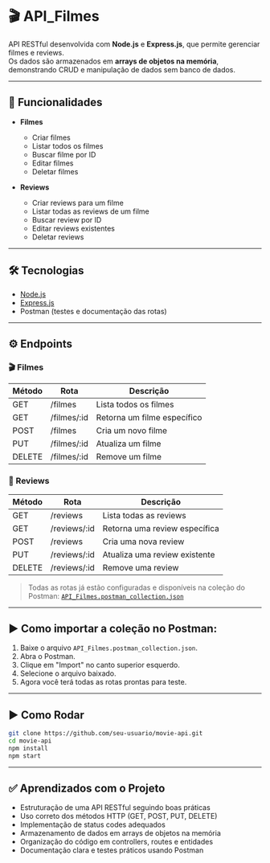 # 🎬 API_Filmes  

API RESTful desenvolvida com **Node.js** e **Express.js**, que permite gerenciar filmes e reviews.  
Os dados são armazenados em **arrays de objetos na memória**, demonstrando CRUD e manipulação de dados sem banco de dados.    

---

## 📌 Funcionalidades  

- **Filmes**  
  - Criar filmes  
  - Listar todos os filmes  
  - Buscar filme por ID  
  - Editar filmes  
  - Deletar filmes  

- **Reviews**  
  - Criar reviews para um filme  
  - Listar todas as reviews de um filme
  - Buscar review por ID 
  - Editar reviews existentes  
  - Deletar reviews  

---

## 🛠️ Tecnologias  

- [Node.js](https://nodejs.org/)  
- [Express.js](https://expressjs.com/)
- Postman (testes e documentação das rotas)
  
---

## ⚙️ Endpoints  

### 🎬 Filmes
| Método | Rota        | Descrição                   |
|--------|-------------|-----------------------------|
| GET    | /filmes     | Lista todos os filmes       |
| GET    | /filmes/:id | Retorna um filme específico |
| POST   | /filmes     | Cria um novo filme          |
| PUT    | /filmes/:id | Atualiza um filme           |
| DELETE | /filmes/:id | Remove um filme             |

### 📝 Reviews
| Método | Rota                     | Descrição                          |
|--------|--------------------------|------------------------------------|
| GET    | /reviews                 | Lista todas as reviews             |
| GET    | /reviews/:id             | Retorna uma review específica      |
| POST   | /reviews                 | Cria uma nova review               |
| PUT    | /reviews/:id             | Atualiza uma review existente      |
| DELETE | /reviews/:id             | Remove uma review                  |

> Todas as rotas já estão configuradas e disponíveis na coleção do Postman: [`API_Filmes.postman_collection.json`](./API_Filmes.postman_collection.json)

---

## ▶️ Como importar a coleção no Postman:

1. Baixe o arquivo `API_Filmes.postman_collection.json`.
2. Abra o Postman.
3. Clique em "Import" no canto superior esquerdo.
4. Selecione o arquivo baixado.
5. Agora você terá todas as rotas prontas para teste.
   
---

## ▶️ Como Rodar  

```bash
git clone https://github.com/seu-usuario/movie-api.git
cd movie-api
npm install
npm start
```

---

## ✅ Aprendizados com o Projeto

- Estruturação de uma API RESTful seguindo boas práticas  
- Uso correto dos métodos HTTP (GET, POST, PUT, DELETE)  
- Implementação de status codes adequados  
- Armazenamento de dados em arrays de objetos na memória  
- Organização do código em controllers, routes e entidades  
- Documentação clara e testes práticos usando Postman

